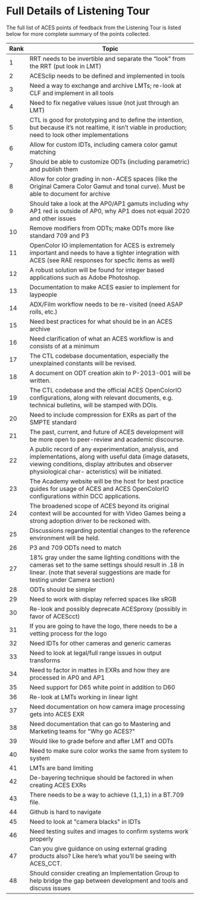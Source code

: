<!-- SPDX-License-Identifier: CC-BY-4.0 -->
<!-- Copyright Contributors to the ACES Documentation -->


Full Details of Listening Tour
==============================

The full list of ACES points of feedback from the Listening Tour is listed below for more complete summary of the points collected.

| Rank | Topic |
|---| --- |
|1| RRT needs to be invertible and separate the “look” from the RRT (put look in LMT)|
|2| ACESclip needs to be defined and implemented in tools|
|3| Need a way to exchange and archive LMTs; re-look at CLF and implement in all tools|
|4| Need to fix negative values issue (not just through an LMT)|
|5| CTL is good for prototyping and to define the intention, but because it’s not realtime, it isn’t viable in production; need to look other implementations|
|6| Allow for custom IDTs, including camera color gamut matching|
|7| Should be able to customize ODTs (including parametric) and publish them|
|8| Allow for color grading in non-ACES spaces (like the Original Camera Color Gamut and tonal curve). Must be able to document for archive|
|9| Should take a look at the AP0/AP1 gamuts including why AP1 red is outside of AP0, why AP1 does not equal 2020 and other issues|
|10| Remove modifiers from ODTs; make ODTs more like standard 709 and P3|
|11| OpenColor IO implementation for ACES is extremely important and needs to have a tighter integration with ACES (see RAE responses for specfic items as well)|
|12| A robust solution will be found for integer based applications such as Adobe Photoshop.|
|13| Documentation to make ACES easier to implement for laypeople|
|14| ADX/Film workflow needs to be re-visited (need ASAP rolls, etc.)|
|15| Need best practices for what should be in an ACES archive|
|16| Need clarification of what an ACES workflow is and consists of at a minimum|
|17| The CTL codebase documentation, especially the unexplained constants will be revised.|
|18| A document on ODT creation akin to P-2013-001 will be written.|
|19| The CTL codebase and the official ACES OpenColorIO configurations, along with relevant documents, e.g. technical bulletins, will be stamped with DOIs.|
|20| Need to include compression for EXRs as part of the SMPTE standard|
|21| The past, current, and future of ACES development will be more open to peer-review and academic discourse.|
|22| A public record of any experimentation, analysis, and implementations, along with useful data (image datasets, viewing conditions, display attributes and observer physiological char- acteristics) will be initiated.|
|23| The Academy website will be the host for best practice guides for usage of ACES and ACES OpenColorIO configurations within DCC applications.|
|24| The broadened scope of ACES beyond its original context will be accounted for with Video Games being a strong adoption driver to be reckoned with.|
|25| Discussions regarding potential changes to the reference environment will be held.|
|26| P3 and 709 ODTs need to match|
|27| 18% gray under the same lighting conditions with the cameras set to the same settings should result in .18 in linear. (note that several suggestions are made for testing under Camera section)|
|28| ODTs should be simpler|
|29| Need to work with display referred spaces like sRGB|
|30| Re-look and possibly deprecate ACESproxy (possibly in favor of ACEScct)|
|31| If you are going to have the logo, there needs to be a vetting process for the logo|
|32| Need IDTs for other cameras and generic cameras|
|33| Need to look at legal/full range issues in output transforms|
|34| Need to factor in mattes in EXRs and how they are processed in AP0 and AP1|
|35| Need support for D65 white point in addition to D60|
|36| Re-look at LMTs working in linear light|
|37| Need documentation on how camera image processing gets into ACES EXR|
|38| Need documentation that can go to Mastering and Marketing teams for "Why go ACES?"|
|39| Would like to grade before and after LMT and ODTs|
|40| Need to make sure color works the same from system to system|
|41| LMTs are band limiting|
|42| De-bayering technique should be factored in when creating ACES EXRs|
|43| There needs to be a way to achieve (1,1,1) in a BT.709 file.|
|44| Github is hard to navigate|
|45| Need to look at "camera blacks" in IDTs|
|46| Need testing suites and images to confirm systems work properly|
|47| Can you give guidance on using external grading products also? Like here’s what you’ll be seeing with ACES_CCT.|
|48| Should consider creating an Implementation Group to help bridge the gap between development and tools and discuss issues|